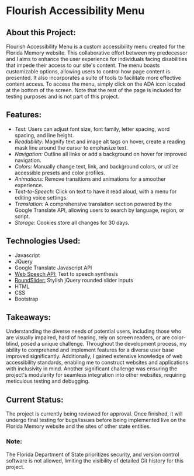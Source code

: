 
<h1>Flourish Accessibility Menu</h1>
<h2>About this Project: </h2>
<p>Flourish Accessibility Menu is a custom accessibility menu created for the Florida Memory website. This collaborative effort between my predecessor and I aims to enhance the user experience for individuals facing disabilities that impede their access to our site's content. The menu boasts customizable options, allowing users to control how page content is presented. It also incorporates a suite of tools to facilitate more effective content access. To access the menu, simply click on the ADA icon located at the bottom of the screen. Note that the rest of the page is included for testing purposes and is not part of this project.</p>
<h2>Features: </h2>
<ul>
  <li><i>Text:</i> Users can adjust font size, font family, letter spacing, word spacing, and line height.</li>
  <li><i>Readability:</i> Magnify text and image alt tags on hover, create a reading mask line around the cursor to emphasize text.</li>
  <li><i>Navigation:</i> Outline all links or add a background on hover for improved navigation.</li>
  <li><i>Colors:</i> Manually change text, link, and background colors, or utilize accessible presets and color profiles.</li>
  <li><i>Animations:</i> Remove transitions and animations for a smoother experience.</li>
  <li><i>Text-to-Speech:</i> Click on text to have it read aloud, with a menu for editing voice settings.</li>
  <li><i>Translation:</i> A comprehensive translation section powered by the Google Translate API, allowing users to search by language, region, or script.</li>
  <li><i>Storage:</i> Cookies store all changes for 30 days.</li>
</ul>
<h2>Technologies Used:</h2>
<ul>
  <li>Javascript</li>
  <li>JQuery</li>
  <li>Google Translate Javascript API</li>
  <li><a href="https://developer.mozilla.org/en-US/docs/Web/API/Web_Speech_API">Web Speech API:</a> Text to speech synthesis</li>
  <li><a href="https://github.com/soundar24/roundSlider">RoundSlider:</a> Stylish jQuery rounded slider inputs</li>
  <li>HTML</li>
  <li>CSS</li>
  <li>Bootstrap</li>
</ul>
<h2>Takeaways:</h2>
<p>Understanding the diverse needs of potential users, including those who are visually impaired, hard of hearing, rely on screen readers, or are color-blind, posed a unique challenge. Throughout the development process, my ability to comprehend and implement features for a diverse user base improved significantly. Additionally, I gained extensive knowledge of web accessibility standards, enabling me to construct websites and applications with inclusivity in mind. Another significant challenge was ensuring the project's modularity for seamless integration into other websites, requiring meticulous testing and debugging.</p>

<h2>Current Status:</h2>
<p>The project is currently being reviewed for approval. Once finished, it will undergo final testing for bugs/issues before being implemented live on the Florida Memory website and the sites of other state entities.</p>

<h3>Note:</h3>
<p> The Florida Department of State prioritizes security, and version control software is not allowed, limiting the visibility of detailed Git history for this project.</p>

